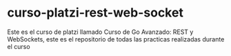 # curso-platzi-rest-web-socket
Este es el curso de platzi llamado Curso de Go Avanzado: REST y WebSockets, este es el repositorio de todas las practicas realizadas durante el curso
